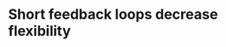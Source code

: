 # Short feedback loops decrease flexibility 
<!-- #p1 -->

<!-- {BearID:D2AD7300-EFF4-46EE-9F86-90F3143A18B2-501-0000014012205091} -->
